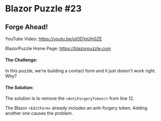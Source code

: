 # Blazor Puzzle #23

## Forge Ahead!

YouTube Video: https://youtu.be/ulOD1qUhGZE

BlazorPuzzle Home Page: https://blazorpuzzle.com

#### The Challenge:

In this puzzle, we're building a contact form and it just doesn't work right.  Why?

#### The Solution:

The solution is to remove the `<AntiForgeryToken/>` from line 12.

The Blazor `<EditForm>` already includes an anti-forgery token. Adding another one causes the problem.